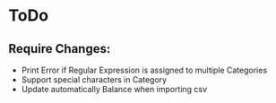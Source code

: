 # ToDo
## Require Changes:
- Print Error if Regular Expression is assigned to multiple Categories
- Support special characters in Category
- Update automatically Balance when importing csv